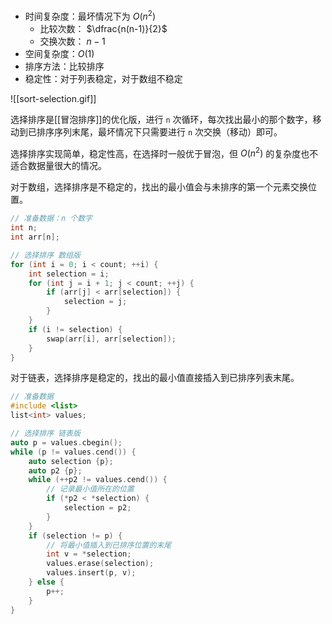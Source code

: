 - 时间复杂度：最坏情况下为 $O(n^2)$
	- 比较次数： $\dfrac{n(n-1)}{2}$
	- 交换次数： $n - 1$
- 空间复杂度：$O(1)$
- 排序方法：比较排序
- 稳定性：对于列表稳定，对于数组不稳定

![[sort-selection.gif]]

选择排序是[[冒泡排序]]的优化版，进行 `n` 次循环，每次找出最小的那个数字，移动到已排序序列末尾，最坏情况下只需要进行 `n` 次交换（移动）即可。

选择排序实现简单，稳定性高，在选择时一般优于冒泡，但 $O(n^2)$ 的复杂度也不适合数据量很大的情况。

对于数组，选择排序是不稳定的，找出的最小值会与未排序的第一个元素交换位置。

```c++
// 准备数据：n 个数字
int n;
int arr[n];

// 选择排序 数组版
for (int i = 0; i < count; ++i) {
    int selection = i;
    for (int j = i + 1; j < count; ++j) {
        if (arr[j] < arr[selection]) {
            selection = j;
        }
    }
    if (i != selection) {
        swap(arr[i], arr[selection]);
    }
}
```

对于链表，选择排序是稳定的，找出的最小值直接插入到已排序列表末尾。

```c++
// 准备数据
#include <list>
list<int> values;

// 选择排序 链表版
auto p = values.cbegin();
while (p != values.cend()) {
    auto selection {p};
    auto p2 {p};
    while (++p2 != values.cend()) {
        // 记录最小值所在的位置
        if (*p2 < *selection) {
            selection = p2;
        }
    }
    if (selection != p) {
        // 将最小值插入到已排序位置的末尾
        int v = *selection;
        values.erase(selection);
        values.insert(p, v);
    } else {
        p++;
    }
}
```